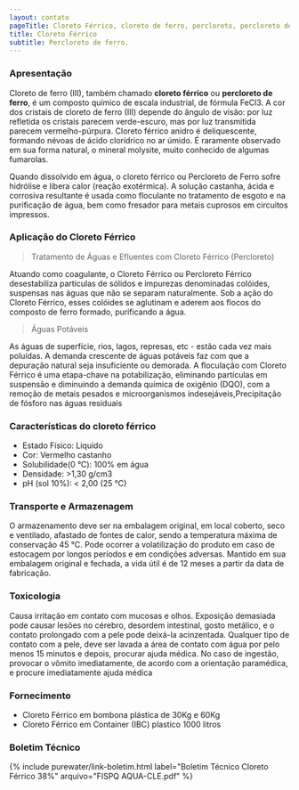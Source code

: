 ```yaml
---
layout: contato
pageTitle: Cloreto Férrico, cloreto de ferro, percloreto, percloreto de ferro, percloreto férrico, cloreto ferrico, cloreto de ferro III, cloreto ferroso
title: Cloreto Férrico
subtitle: Percloreto de ferro.
---
```


### Apresentação
Cloreto de ferro (III), também chamado **cloreto férrico** ou **percloreto de ferro**, é um composto químico de escala industrial, de fórmula FeCl3. A cor dos cristais de cloreto de ferro (III) depende do ângulo de visão: por luz refletida os cristais parecem verde-escuro, mas por luz transmitida parecem vermelho-púrpura. Cloreto férrico anidro é deliquescente, formando névoas de ácido clorídrico no ar úmido. É raramente observado em sua forma natural, o mineral molysite, muito conhecido de algumas fumarolas.

Quando dissolvido em água, o cloreto férrico ou Percloreto de Ferro sofre hidrólise e libera calor (reação exotérmica). A solução castanha, ácida e corrosiva resultante é usada como floculante no tratamento de esgoto e na purificação de água, bem como fresador para metais cuprosos em circuitos impressos. 

### Aplicação do Cloreto Férrico

> Tratamento de Águas e Efluentes com Cloreto Férrico (Percloreto)

Atuando como coagulante, o Cloreto Férrico ou Percloreto Férrico desestabiliza partículas de sólidos e impurezas denominadas colóides, suspensas nas águas que não se separam naturalmente. Sob a ação do Cloreto Férrico, esses colóides se aglutinam e aderem aos flocos do composto de ferro formado, purificando a água.


> Águas Potáveis

As águas de superfície, rios, lagos, represas, etc - estão cada vez mais poluídas. A demanda crescente de águas potáveis faz com que a depuração natural seja insuficiente ou demorada. A floculação com Cloreto Férrico é uma etapa-chave na potabilização, eliminando partículas em suspensão e diminuindo a demanda química de oxigênio (DQO), com a remoção de metais pesados e microorganismos indesejáveis,Precipitação de fósforo nas águas residuais

### Características do cloreto férrico

- Estado Físico: Liquido 
- Cor: Vermelho castanho
- Solubilidade(0 °C): 100% em água
- Densidade: >1,30 g/cm3
- pH (sol 10%): < 2,00 (25 °C)


### Transporte e Armazenagem
O armazenamento deve ser na embalagem original, em local coberto, seco e ventilado, afastado    de fontes de calor, sendo a temperatura máxima de conservação 45 °C. 
Pode ocorrer a volatilização do produto em caso de estocagem por longos períodos e em condições adversas.
Mantido em sua embalagem original e fechada, a vida útil é de 12 meses a partir da data de  fabricação.

### Toxicologia
Causa irritação em contato com mucosas e olhos. Exposição demasiada pode causar lesões no cérebro, desordem intestinal, gosto metálico, e o contato prolongado com a pele pode deixá-la acinzentada. Qualquer tipo de contato com a pele, deve ser lavada a área de contato com água por pelo menos 15 minutos e depois, procurar ajuda médica. No caso de ingestão, provocar o vômito imediatamente, de acordo com a orientação paramédica, e procure imediatamente ajuda médica

### Fornecimento

- Cloreto Férrico em bombona plástica de 30Kg e 60Kg
- Cloreto Férrico em Container (IBC) plastico 1000 litros 

### Boletim Técnico

{% include purewater/link-boletim.html label="Boletim Técnico Cloreto Férrico 38%" arquivo="FISPQ AQUA-CLE.pdf" %}
